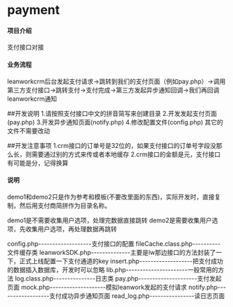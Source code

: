 # payment

#### 项目介绍
支付接口对接
#### 业务流程
leanworkcrm后台发起支付请求->跳转到我们的支付页面（例如pay.php）->调用第三方支付接口->跳转支付->支付完成->第三方发起异步通知回调->我们再回调leanworkcrm通知

##开发说明
1.请按照支付接口中文的拼音简写来创建目录
2.开发发起支付页面(pay.php)
3.开发异步通知页面(notify.php)
4.修改配置文件(config.php)
其它的文件不需要改动

##开发注意事项
1.crm接口的订单号是32位的，如果支付接口的订单号字段没那么长，则需要通过别的方式来传或者本地缓存
2.crm接口的金额是元，支付接口有可能是分，记得换算

#### 说明
demo1和demo2只是作为参考和模板(不要改里面的东西)，实际开发时，直接复制，然后用支付商简拼作为目录名称。

demo1是不需要收集用户选项，处理完数据直接跳转
demo2是需要收集用户选项，先收集用户选项，再处理数据再跳转

config.php-------------------支付接口的配置
fileCache.class.php----------文件缓存类
leanworkSDK.php--------------主要是lw那边接口的方法封装了一下，正式上线配置一下支付通道的key
insert.php-------------------把支付成功的数据插入数据库，开发时可以忽略
lib.php----------------------一般常用的方法
log.class.php---------------日志类
pay.php---------------------支付发起页面
mock.php--------------------模拟leanwork发起的支付请求
notify.php------------------支付成功异步通知页面
read_log.php----------------读日志页面




